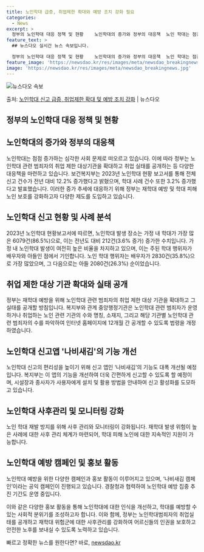 ```yaml
---
title: 노인학대 급증, 취업제한 확대와 예방 조치 강화 필요
categories:
  - News
excerpt: >
  정부의 노인학대 대응 정책 및 현황    노인학대의 증가와 정부의 대응책  노인 학대는 점점 증가하는 심각한…
feature_text: >
  ## 뉴스다오 실시간 뉴스 속보입니다.

  정부의 노인학대 대응 정책 및 현황    노인학대의 증가와 정부의 대응책  노인 학대는 점점 증가하는 심각한…
feature_image: 'https://newsdao.kr/res/images/meta/newsdao_breakingnews.jpg'
image: 'https://newsdao.kr/res/images/meta/newsdao_breakingnews.jpg'
---
```


![뉴스다오 속보](https://newsdao.kr/res/images/meta/newsdao_breakingnews.jpg)

<p>출처: <a href="https://newsdao.kr/4252" rel="dofollow">노인학대 신고 급증, 취업제한 확대 및 예방 조치 강화</a> | 뉴스다오</p>

## 정부의 노인학대 대응 정책 및 현황

## 노인학대의 증가와 정부의 대응책

노인학대는 점점 증가하는 심각한 사회 문제로 떠오르고 있습니다. 이에 따라 정부는 노인학대 관련 범죄자의 취업 제한 대상기관을 확대하고 취업 실태를 공개하는 등 다양한 대응책을 마련하고 있습니다. 보건복지부는 2023년 노인학대 현황 보고서를 통해 전체 신고 건수가 전년 대비 12.2% 증가했다고 밝혔으며, 학대 사례 건수 또한 3.2% 증가했다고 발표했습니다. 이러한 증가 추세에 대응하기 위해 정부는 재학대 예방 및 학대 피해 노인 보호를 강화하고자 다양한 제도를 도입하고 있습니다.

## 노인학대 신고 현황 및 사례 분석

2023년 노인학대 현황보고서에 따르면, 노인학대 발생 장소는 가정 내 학대가 가장 많은 6079건(86.5%)으로, 이는 전년도 대비 212건(3.6% 증가) 증가한 수치입니다. 가정 내 노인학대 발생이 여전히 높은 비율을 차지하고 있으며, 이는 주된 학대 행위자가 배우자와 아들인 점에서 기인합니다. 노인 학대 행위자는 배우자가 2830건(35.8%)으로 가장 많았으며, 그 다음으로는 아들 2080건(26.3%) 순이었습니다. 

## 취업 제한 대상 기관 확대와 실태 공개

정부는 재학대 예방을 위해 노인학대 관련 범죄자의 취업 제한 대상 기관을 확대하고 그 실태를 공개할 방침입니다. 복지부와 관계 중앙행정기관은 노인학대 관련 범죄자가 운영하거나 취업하는 노인 관련 기관의 수와 명칭, 소재지, 그리고 해당 기관별 노인학대 관련 범죄자의 수를 파악하여 인터넷 홈페이지에 12개월 간 공개할 수 있도록 법령을 개정하였습니다.

## 노인학대 신고앱 '나비새김'의 기능 개선

노인학대 신고의 편리성을 높이기 위해 신고 앱인 ‘나비새김’의 기능도 대폭 개선될 예정입니다. 복지부는 이 앱의 기능을 개선하여 더욱 간편하게 신고할 수 있도록 할 예정이며, 시설장과 종사자가 사용자에게 설치 및 활용 방법을 안내하여 신고 활성화를 도모하고 있습니다.

## 노인학대 사후관리 및 모니터링 강화

노인 학대 재발 방지를 위해 사후 관리와 모니터링이 강화됩니다. 재학대 발생 위험이 높은 사례에 대한 사후 관리 체계가 마련되어, 학대 피해 노인에 대한 지속적인 지원이 가능합니다. 

## 노인학대 예방 캠페인 및 홍보 활동

노인학대 예방을 위한 다양한 캠페인과 홍보 활동이 이루어지고 있으며, ‘나비새김 캠페인’이라는 공익 캠페인이 진행되고 있습니다. 경찰청과 협력하여 노인학대 예방 집중 추진 기간도 운영 중입니다. 

이와 같은 다양한 홍보 활동을 통해 노인학대에 대한 인식을 개선하고, 학대를 예방할 수 있는 사회적 분위기를 조성하고자 합니다. 이와 함께, 정부는 노인학대범죄자의 취업실태를 공개하고 재학대 위험군에 대한 사후관리를 강화하여 어르신들의 인권을 보호하고 안전한 노후를 보내실 수 있도록 노력하고 있습니다. 

빠르고 정확한 뉴스를 원한다면? 바로, <a href="https://newsdao.kr" rel="dofollow">newsdao.kr</a>


